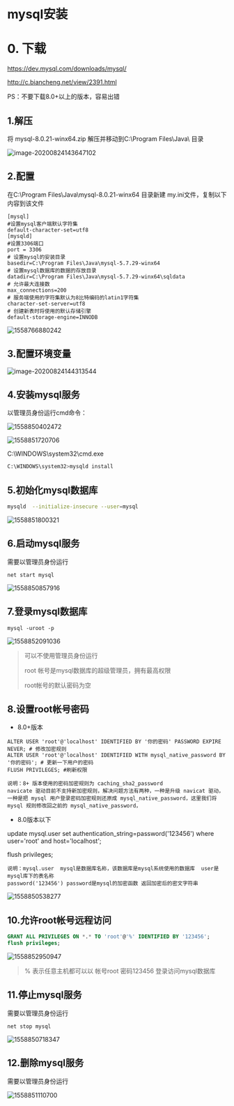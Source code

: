 # mysql安装

# 0. 下载

https://dev.mysql.com/downloads/mysql/

http://c.biancheng.net/view/2391.html

PS：不要下载8.0+以上的版本，容易出错

## 1.解压

将 mysql-8.0.21-winx64.zip 解压并移动到C:\Program Files\Java\ 目录

![image-20200824143647102](https://cdn.jsdelivr.net/gh/lizhangjie316/img/2020/20200824143656.png)

## 2.配置

在C:\Program Files\Java\mysql-8.0.21-winx64 目录新建 my.ini文件，复制以下内容到该文件

```properties
[mysql]  
#设置mysql客户端默认字符集  
default-character-set=utf8  
[mysqld]  
#设置3306端口  
port = 3306  
# 设置mysql的安装目录  
basedir=C:\Program Files\Java\mysql-5.7.29-winx64
# 设置mysql数据库的数据的存放目录  
datadir=C:\Program Files\Java\mysql-5.7.29-winx64\sqldata
# 允许最大连接数  
max_connections=200  
# 服务端使用的字符集默认为8比特编码的latin1字符集  
character-set-server=utf8  
# 创建新表时将使用的默认存储引擎  
default-storage-engine=INNODB
```

 ![1558766880242](assets/1558766880242.png)

## 3.配置环境变量

![image-20200824144313544](C:%5CUsers%5CKeen%5CAppData%5CRoaming%5CTypora%5Ctypora-user-images%5Cimage-20200824144313544.png)

## 4.安装mysql服务

以管理员身份运行cmd命令：

 ![1558850402472](assets/1558850402472.png)

   ![1558851720706](assets/1558851720706.png)

C:\WINDOWS\system32\cmd.exe

```bash
C:\WINDOWS\system32>mysqld install
```

## 5.初始化mysql数据库

```bash
mysqld  --initialize-insecure --user=mysql
```

 ![1558851800321](assets/1558851800321.png)

## 6.启动mysql服务

需要以管理员身份运行

```shell
net start mysql
```

   ![1558850857916](assets/1558850857916.png)

## 7.登录mysql数据库

```shell
mysql -uroot -p
```

 ![1558852091036](assets/1558852091036.png)

> 可以不使用管理员身份运行
>
> root 帐号是mysql数据库的超级管理员，拥有最高权限
>
> root帐号的默认密码为空

## 8.设置root帐号密码

- 8.0+版本

```mysql
ALTER USER 'root'@'localhost' IDENTIFIED BY '你的密码' PASSWORD EXPIRE NEVER; # 修改加密规则 
ALTER USER 'root'@'localhost' IDENTIFIED WITH mysql_native_password BY '你的密码'; # 更新一下用户的密码 
FLUSH PRIVILEGES; #刷新权限
```

```
说明：8+ 版本使用的密码加密规则为 caching_sha2_password
navicate 驱动目前不支持新加密规则，解决问题方法有两种，一种是升级 navicat 驱动，一种是把 mysql 用户登录密码加密规则还原成 mysql_native_password，这里我们将 mysql 规则修改回之前的 mysql_native_password，
```

- 8.0版本以下

update mysql.user set authentication_string=password('123456') where user='root' and host='localhost';

flush privileges;

```
说明：mysql.user  mysql是数据库名称，该数据库是mysql系统使用的数据库  user是mysql库下的表名称
password('123456') password是mysql的加密函数 返回加密后的密文字符串
```

![1558850538277](assets/1558850538277.png)



## 10.允许root帐号远程访问

```sql
GRANT ALL PRIVILEGES ON *.* TO 'root'@'%' IDENTIFIED BY '123456';
flush privileges;
```

 ![1558852950947](assets/1558852950947.png)

> % 表示任意主机都可以以 帐号root 密码123456 登录访问mysql数据库

## 11.停止mysql服务

需要以管理员身份运行

```shell
net stop mysql
```

 ![1558850718347](assets/1558850718347.png)

## 12.删除mysql服务

需要以管理员身份运行

 ![1558851110700](assets/1558851110700.png)
